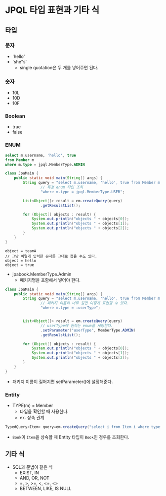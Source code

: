 # JPQL 타입 표현과 기타 식

## 타입

### 문자

- 'hello'
- 'she"s'
    - single quotation은 두 개를 넣어주면 된다.

### 숫자

- 10L
- 10D
- 10F

### Boolean

- true
- false

### ENUM

```sql
select m.username, 'hello', true
from Member m
where m.type = jpql.MemberType.ADMIN
```

```java
class JpaMain {
    public static void main(String[] args) {
        String query = "select m.username, 'hello', true from Member m " +
                // 특정 enum 타입 조회
                "where m.type = jpql.MemberType.USER";

        List<Object[]> result = em.createQuery(query)
                .getResulstList();

        for (Object[] objects : result) {
            System.out.println("objects " + objects[0]);
            System.out.println("objects " + objects[1]);
            System.out.println("objects " + objects[2]);
        }
    }
}
```

```text
object = teamA
// 그냥 이렇게 입력한 문자를 그대로 뽑을 수도 있다.
object = hello
object = true
```

- jpabook.MemberType.Admin
    - 패키지명을 포함해서 넣어야 한다.

```java
class JpaMain {
    public static void main(String[] args) {
        String query = "select m.username, 'hello', true from Member m " +
                // 패키지 이름이 너무 길면 이렇게 표현할 수 있다.
                "where m.type = :userType";


        List<Object[]> result = em.createQuery(query)
                // userType에 원하는 enum을 세팅한다.
                .setParameter("userType", MemberType.ADMIN)
                .getResulstList();

        for (Object[] objects : result) {
            System.out.println("objects " + objects[0]);
            System.out.println("objects " + objects[1]);
            System.out.println("objects " + objects[2]);
        }
    }
}
```

- 패키지 이름이 길어지면 setParameter()에 설정해준다.

### Entity

- TYPE(m) = Member
    - 타입을 확인할 때 사용한다.
    - ex. 상속 관계

```java
TypedQuery<Item> query=em.createQuery("select i from Item i where type(i) = 'Book'",Item.class);
```

- `Book`이 `Item`을 상속할 때 Entity 타입이 `Book`인 경우를 조회한다.

## 기타 식

- SQL과 문법이 같은 식
    - EXIST, IN
    - AND, OR, NOT
    - =, >, >=, <, <=, <>
    - BETWEEN, LIKE, IS NULL